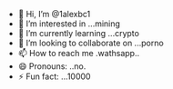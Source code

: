 - 👋 Hi, I’m @1alexbc1
- 👀 I’m interested in ...mining
- 🌱 I’m currently learning ...crypto
- 💞️ I’m looking to collaborate on ...porno
- 📫 How to reach me .wathsapp..
- 😄 Pronouns: ..no.
- ⚡ Fun fact: ...10000

<!---
1alexbc1/1alexbc1 is a ✨ special ✨ repository because its `README.md` (this file) appears on your GitHub profile.
You can click the Preview link to take a look at your changes.
--->
